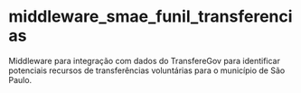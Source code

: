 # middleware_smae_funil_transferencias
Middleware para integração com dados do TransfereGov para identificar potenciais recursos de transferências voluntárias para o município de São Paulo.
